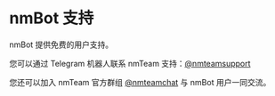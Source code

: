 # nmBot 支持
nmBot 提供免费的用户支持。

您可以通过 Telegram 机器人联系 nmTeam 支持：[@nmteamsupport](https://nmteamsupport.t.me)

您还可以加入 nmTeam 官方群组 [@nmteamchat](https://nmteamchat.t.me) 与 nmBot 用户一同交流。